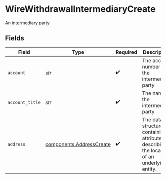 # WireWithdrawalIntermediaryCreate

An intermediary party


## Fields

| Field                                                                                     | Type                                                                                      | Required                                                                                  | Description                                                                               | Example                                                                                   |
| ----------------------------------------------------------------------------------------- | ----------------------------------------------------------------------------------------- | ----------------------------------------------------------------------------------------- | ----------------------------------------------------------------------------------------- | ----------------------------------------------------------------------------------------- |
| `account`                                                                                 | *str*                                                                                     | :heavy_check_mark:                                                                        | The account number of the intermediary party                                              | NL02ABNA0123456789                                                                        |
| `account_title`                                                                           | *str*                                                                                     | :heavy_check_mark:                                                                        | The name of the intermediary party                                                        | Jane Dough                                                                                |
| `address`                                                                                 | [components.AddressCreate](../../models/components/addresscreate.md)                      | :heavy_check_mark:                                                                        | The data structure containing attributes describing the location of an underlying entity. |                                                                                           |